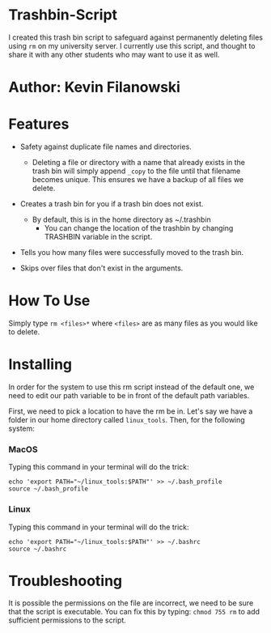 # Trashbin-Script
I created this trash bin script to safeguard against permanently deleting files using `rm` on my university server.
I currently use this script, and thought to share it with any other students who may want to use it as well. 

# Author: Kevin Filanowski

# Features
* Safety against duplicate file names and directories.
  * Deleting a file or directory with a name that already exists in the trash bin will simply append `_copy` to the file until that filename becomes unique. This ensures we have a backup of all files we delete.

* Creates a trash bin for you if a trash bin does not exist.
  * By default, this is in the home directory as ~/.trashbin
    * You can change the location of the trashbin by changing TRASHBIN variable in the script.
    
* Tells you how many files were successfully moved to the trash bin.

* Skips over files that don't exist in the arguments.

# How To Use
Simply type `rm <files>*` where `<files>` are as many files as you would like to delete.

# Installing
In order for the system to use this rm script instead of the default one, we need to edit our path variable to be in front of the default path variables. 

First, we need to pick a location to have the rm be in.
Let's say we have a folder in our home directory called `linux_tools`.
Then, for the following system:

### MacOS
Typing this command in your terminal will do the trick:
```
echo 'export PATH="~/linux_tools:$PATH"' >> ~/.bash_profile
source ~/.bash_profile
```

### Linux
Typing this command in your terminal will do the trick:
```
echo 'export PATH="~/linux_tools:$PATH"' >> ~/.bashrc
source ~/.bashrc
```

# Troubleshooting
It is possible the permissions on the file are incorrect, we need to be sure that the script is executable.
You can fix this by typing:
`chmod 755 rm`
to add sufficient permissions to the script.
